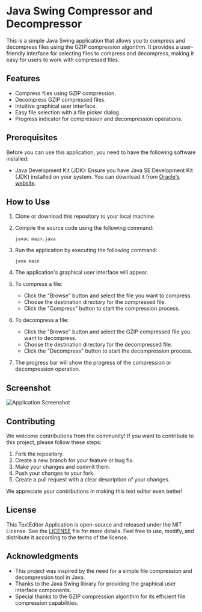 # Java Swing Compressor and Decompressor

This is a simple Java Swing application that allows you to compress and decompress files using the GZIP compression algorithm. It provides a user-friendly interface for selecting files to compress and decompress, making it easy for users to work with compressed files.

## Features

- Compress files using GZIP compression.
- Decompress GZIP compressed files.
- Intuitive graphical user interface.
- Easy file selection with a file picker dialog.
- Progress indicator for compression and decompression operations.

## Prerequisites

Before you can use this application, you need to have the following software installed:

- Java Development Kit (JDK): Ensure you have Java SE Development Kit (JDK) installed on your system. You can download it from [Oracle's website](https://www.oracle.com/java/technologies/javase-downloads.html).

## How to Use

1. Clone or download this repository to your local machine.

2. Compile the source code using the following command:
   ```
   javac main.java
   ```

3. Run the application by executing the following command:
   ```
   java main
   ```

4. The application's graphical user interface will appear.

5. To compress a file:
   - Click the "Browse" button and select the file you want to compress.
   - Choose the destination directory for the compressed file.
   - Click the "Compress" button to start the compression process.

6. To decompress a file:
   - Click the "Browse" button and select the GZIP compressed file you want to decompress.
   - Choose the destination directory for the decompressed file.
   - Click the "Decompress" button to start the decompression process.

7. The progress bar will show the progress of the compression or decompression operation.

## Screenshot

![Application Screenshot](screenshot.png)

## Contributing
We welcome contributions from the community! If you want to contribute to this project, please follow these steps:
1. Fork the repository.
2. Create a new branch for your feature or bug fix.
3. Make your changes and commit them.
4. Push your changes to your fork.
5. Create a pull request with a clear description of your changes.

We appreciate your contributions in making this text editor even better!

## License
This TextEditor Application is open-source and released under the MIT License. See the [LICENSE](LICENSE) file for more details. Feel free to use, modify, and distribute it according to the terms of the license.

## Acknowledgments

- This project was inspired by the need for a simple file compression and decompression tool in Java.
- Thanks to the Java Swing library for providing the graphical user interface components.
- Special thanks to the GZIP compression algorithm for its efficient file compression capabilities.
